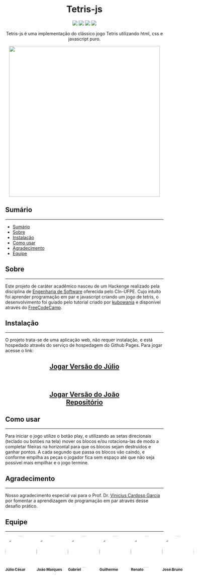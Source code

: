 <h1 align="center">Tetris-js</h1>

<p align="center">
<img src="https://img.shields.io/github/last-commit/KaesarZ/tetris-js?style=plastic" />
<img src="https://img.shields.io/github/repo-size/KaesarZ/tetris-js" />
<img src="https://img.shields.io/github/stars/KaesarZ/tetris-js?style=plastic" />
<img src="https://img.shields.io/github/watchers/KaesarZ/tetris-js?style=plastic" />
</p>

<p align="center">
Tetris-js é uma implementação do clássico jogo Tetris utilizando html, css e javascript puro.
</p>

<p align="center">
<img src="https://github.com/KaesarZ/tetris-js/raw/main/preview.PNG" width="480px" height="480px" />
</p>

## Sumário

---

<!--ts-->

- [Sumário](#sumário)
- [Sobre](#sobre)
- [Instalação](#instalação)
- [Como usar](#como-usar)
- [Agradecimento](#agradecimento)
- [Equipe](#equipe)
  <!--te-->

## Sobre

---

Este projeto de caráter acadêmico nasceu de um Hackenge realizado pela disciplina de [Engenharia de Software](https://github.com/IF977/if977) oferecida pelo CIn-UFPE. Cujo intuito foi aprender programação em par e javascript criando um jogo de tetris, o desenvolvimento foi guiado pelo tutorial criado por [kubowania](https://github.com/kubowania) e disponível através do [FreeCodeCamp](https://www.freecodecamp.org/news/learn-javascript-by-creating-a-tetris-game/).

## Instalação

---

O projeto trata-se de uma aplicação web, não requer instalação, e está hospedado através do serviço de hospedagem do Github Pages. Para jogar acesse o link:

<h2 align="center"><a href="https://kaesarz.github.io/tetris-js/">Jogar Versão do Júlio</a></h2>
<br>
<h2 align="center"><a href="https://joaomarkis.github.io/tetris-js/">Jogar Versão do João</a><br><a href="https://github.com/joaomarkis/tetris-js">Repositório</a></h2>
<h3 align="center"></h3>

## Como usar

---

Para iniciar o jogo utilize o botão play, e utilizando as setas direcionais (teclado ou botões na tela) mover os blocos e/ou rotaciona-las de modo a completar fileiras na horizontal para que os blocos sejam destruidos e ganhar pontos. A cada segundo que passa os blocos vão caindo, e conforme empilha as peças o jogador fica sem espaço até que não seja possível mais empilhar e o jogo termine.

## Agradecimento

---

Nosso agradecimento especial vai para o Prof. Dr. [Vinicius Cardoso Garcia](https://github.com/vinicius3w) por fomentar a aprendizagem de programação em par através desse desafio prático.

## Equipe

---

<p style="display: flex; flex: 1; flex-direction: row; justify-content: space-between;">
<a href="https://github.com/KaesarZ">
 <img style="border-radius: 50%;" src="https://avatars.githubusercontent.com/u/35826588?s=460&u=1088d3ef2ce85238b647f51a1366a553b47846f7&v=4" width="100px;" alt=""/>
 <br />
 <sub><b>Júlio César</b></sub>
 <br />
</a>

<a href="https://github.com/joaomarkis">
 <img style="border-radius: 50%;" src="https://avatars.githubusercontent.com/u/44407300?s=460&u=65567ccfa9903107c4a6fb441989ecd3da224374&v=4" width="100px;" alt=""/>
 <br />
 <sub><b>João Marques</b></sub>
 <br />
</a>

<a href="https://github.com/bihellzin">
 <img style="border-radius: 50%;" src="https://avatars.githubusercontent.com/u/49006461?s=460&u=64e9102106d36ba82b93113e5612a9a8996dbd3a&v=4" width="100px;" alt=""/>
 <br />
 <sub><b>Gabriel</b></sub>
 <br />
</a>

<a href="https://github.com/guilhermeguerrac">
 <img style="border-radius: 50%;" src="https://avatars.githubusercontent.com/u/45825846?s=460&u=e633ecf1f6bb591eb01726b4642a74fe4ed6b1a3&v=4" width="100px;" alt=""/>
 <br />
 <sub><b>Guilherme</b></sub>
 <br />
</a>

<a href="https://github.com/renabouj">
 <img style="border-radius: 50%;" src="https://avatars.githubusercontent.com/u/52055583?s=460&v=4" width="100px;" alt=""/>
 <br />
 <sub><b>Renato</b></sub>
 <br />
</a>

<a href="https://github.com/brunofariasdeo">
 <img style="border-radius: 50%;" src="https://avatars.githubusercontent.com/u/42921279?s=460&u=ada2f7bbcb378035d9ae5b83c2cd3bc7de0ce373&v=4" width="100px;" alt=""/>
 <br />
 <sub><b>José Bruno</b></sub>
 <br />
</a>
</div>
